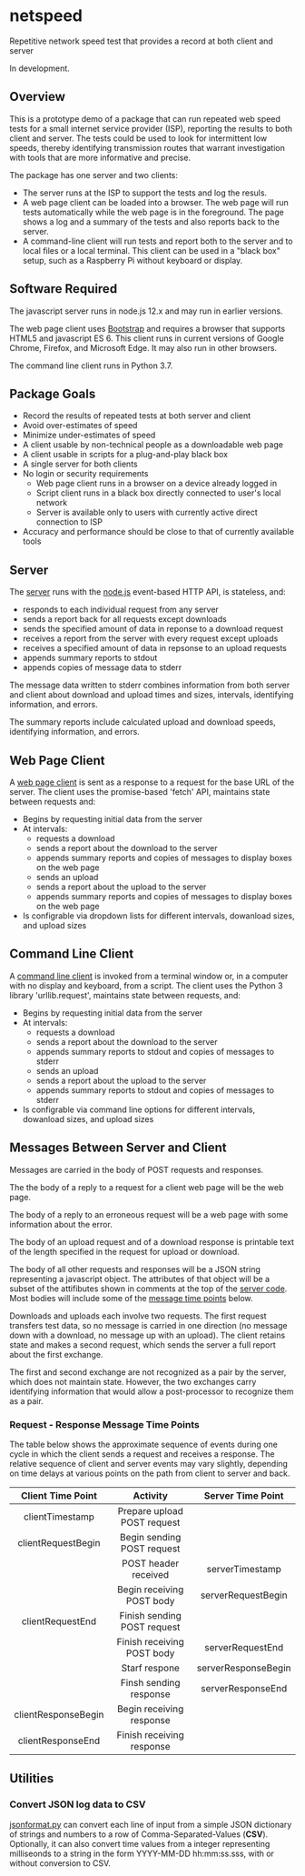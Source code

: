 # netspeed
Repetitive network speed test that provides a record at both client and server

In development.

## Overview
This is a prototype demo of a package that can run repeated web speed tests for a small internet service provider (ISP), reporting the results to both client and server.  The tests  could be used to look for intermittent low speeds, thereby identifying transmission routes that warrant investigation with tools that are more informative and precise.

The package has one server and two clients:
* The server runs at the ISP to support the tests and log the resuls.
* A web page client can be loaded into a browser.  The web page will run tests automatically while the web page is in the foreground.  The page shows a log and a summary of the tests and also reports back to the server.
* A command-line client will run tests and report both to the server and to local files or a local terminal.  This client can be used in a "black box" setup, such as a Raspberry Pi without keyboard or display.

## Software Required

The javascript server runs in node.js 12.x and may run in earlier versions.

The web page client uses [Bootstrap](https://getbootstrap.com/) and requires a browser that supports HTML5 and javascript ES 6.  This client runs in current versions of Google Chrome, Firefox, and Microsoft Edge.  It may also run in other browsers.

The command line client runs in Python 3.7.

## Package Goals

* Record the results of repeated tests at both server and client
* Avoid over-estimates of speed
* Minimize under-estimates of speed
* A client usable by non-technical people as a downloadable web page
* A client usable in scripts for a plug-and-play black box
* A single server for both clients
* No login or security requirements
  * Web page client runs in a browser on a device already logged in
  * Script client runs in a black box directly connected to user's local network
  * Server is available only to users with currently active direct connection to ISP
* Accuracy and performance should be close to that of currently available tools

## Server
The [server](server.js) runs with the [node.js](https://nodejs.org/) event-based HTTP API, is stateless, and:

* responds to each individual request from any server
* sends a report back for all requests except downloads
* sends the specified amount of data in reponse to a download request
* receives a report from the server with every request except uploads
* receives a specified amount of data in repsonse to an upload requests
* appends summary reports to stdout
* appends copies of message data to stderr

The message data written to stderr combines information from both server and client about download and upload times and sizes, intervals, identifying information, and errors.

The summary reports include calculated upload and download speeds, identifying information, and errors.

## Web Page Client

A [web page client](main.html) is sent as a response to a request for the base URL of the server. The client uses the promise-based 'fetch' API, maintains state between requests and:

* Begins by requesting initial data from the server
* At intervals:
  * requests a download
  * sends a report about the download to the server
  * appends summary reports and copies of messages to display boxes on the web page
  * sends an upload
  * sends a report about the upload to the server
  * appends summary reports and copies of messages to display boxes on the web page
* Is configrable via dropdown lists for different intervals, dowanload sizes, and upload sizes

## Command Line Client

A [command line client](client.py) is invoked from a terminal window or, in a computer with no display and keyboard, from a script.  The client uses the Python 3 library 'urllib.request', maintains state between requests, and:

* Begins by requesting initial data from the server
* At intervals:
  * requests a download
  * sends a report about the download to the server
  * appends summary reports to stdout and copies of messages to stderr
  * sends an upload
  * sends a report about the upload to the server
  * appends summary reports to stdout and copies of messages to stderr
* Is configrable via command line options for different intervals, dowanload sizes, and upload sizes

## Messages Between Server and Client

Messages are carried in the body of POST requests and responses.

The the body of a reply to a request for a client web page will be the web page.

The body of a reply to an erroneous request will be a web page with some information about the error.

The body of an upload request and of a download response is printable text of the length specified in the request for upload or download.

The body of all other requests and responses will be a JSON string representing a javascript object.  The attributes of that object will be a subset of the attifibutes shown in comments at the top of the [server code](server.js).  Most bodies will include some of the [message time points](#request---response-message-time-points) below.

Downloads and uploads each involve two requests.  The first request transfers test data, so no message is carried in one direction (no message down with a download, no message up with an upload).  The client retains state and makes a second request, which sends the server a full report about the first exchange.

The first and second exchange are not recognized as a pair by the server, which does not maintain state.  However, the two exchanges carry identifying information that would allow a post-processor to recognize them as a pair.

### Request - Response Message Time Points

The table below shows the approximate sequence of events during one cycle in which the client sends a request and receives a response.  The relative sequence of client and server events may vary slightly, depending on time delays at various points on the path from client to server and back.

| Client Time Point | Activity | Server Time Point|
| :---: | :---: | :---:|
| clientTimestamp | Prepare upload POST request | |
| clientRequestBegin | Begin sending POST request | |
| | POST header received | serverTimestamp |
| | Begin receiving POST body | serverRequestBegin |
| clientRequestEnd | Finish sending POST request | |
| | Finish receiving POST body | serverRequestEnd |
| | Starf respone | serverResponseBegin
| | Finsh sending response | serverResponseEnd
| clientResponseBegin | Begin receiving response | |
| clientResponseEnd | Finish receiving response | |

## Utilities

### Convert JSON log data to CSV

[jsonformat.py](jsonformat.py) can convert each line of input from a simple JSON dictionary of strings and numbers to a row of Comma-Separated-Values (__CSV__).  Optionally, it can also convert time values from a integer representing milliseonds to a string in the form YYYY-MM-DD hh:mm:ss.sss, with or without conversion to CSV.
